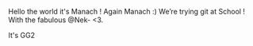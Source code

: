Hello the world it's Manach ! Again Manach :) 
We’re trying git at School !
With the fabulous @Nek-  <3.

It's GG2
